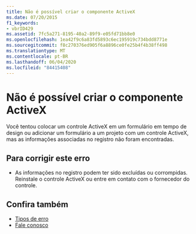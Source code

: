 ```yaml
---
title: Não é possível criar o componente ActiveX
ms.date: 07/20/2015
f1_keywords:
- vbrID429
ms.assetid: 7fc5a271-8195-40a2-89f9-e05fd71bb8e0
ms.openlocfilehash: 1ea42f9c6a83fd5893c6ec195919c734bdd8771e
ms.sourcegitcommit: f8c270376ed905f6a8896ce0fe25b4f4b38ff498
ms.translationtype: MT
ms.contentlocale: pt-BR
ms.lasthandoff: 06/04/2020
ms.locfileid: "84415408"
---
```

# <a name="cannot-create-activex-component"></a>Não é possível criar o componente ActiveX
Você tentou colocar um controle ActiveX em um formulário em tempo de design ou adicionar um formulário a um projeto com um controle ActiveX, mas as informações associadas no registro não foram encontradas.  
  
## <a name="to-correct-this-error"></a>Para corrigir este erro  
  
- As informações no registro podem ter sido excluídas ou corrompidas. Reinstale o controle ActiveX ou entre em contato com o fornecedor do controle.  
  
## <a name="see-also"></a>Confira também

- [Tipos de erro](../../programming-guide/language-features/error-types.md)
- [Fale conosco](/visualstudio/ide/feedback-options)
